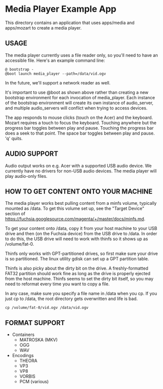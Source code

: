 # Media Player Example App

This directory contains an application that uses apps/media and apps/mozart to
create a media player.

## USAGE

The media player currently uses a file reader only, so you'll need to have an
accessible file. Here's an example command line:

    @ bootstrap -
    @boot launch media_player --path=/data/vid.ogv

In the future, we'll support a network reader as well.

It's important to use @boot as shown above rather than creating a new
bootstrap environment for each invocation of media_player. Each instance of
the bootstrap environment will create its own instance of audio_server, and
multiple audio_servers will conflict when trying to access devices.

The app responds to mouse clicks (touch on the Acer) and the keyboard. Mozart
requires a touch to focus the keyboard. Touching anywhere but the progress bar
toggles between play and pause. Touching the progress bar does a seek to that
point. The space bar toggles between play and pause. 'q' quits.

## AUDIO SUPPORT

Audio output works on e.g. Acer with a supported USB audio device. We currently
have no drivers for non-USB audio devices. The media player will play audio-only
files.

## HOW TO GET CONTENT ONTO YOUR MACHINE

The media player works best pulling content from a minfs volume, typically
mounted as /data. To get this volume set up, see the "Target Device" section
of https://fuchsia.googlesource.com/magenta/+/master/docs/minfs.md.

To get your content onto /data, copy it from your host machine to your USB
drive and then (on the Fuchsia device) from the USB drive to /data. In order
to do this, the USB drive will need to work with thinfs so it shows up as
/volume/fat-0.

Thinfs only works with GPT-partitioned drives, so first make sure your drive
is so partitioned. The linux utility gdisk can set up a GPT partition table.

Thinfs is also picky about the dirty bit on the drive. A freshly-formatted
FAT32 partition should work fine as long as the drive is properly ejected from
the host machine. Thinfs seems to set the dirty bit itself, so you may need to
reformat every time you want to copy a file.

In any case, make sure you specify a file name in /data when you cp. If you
just cp to /data, the root directory gets overwritten and life is bad.

    cp /volume/fat-0/vid.ogv /data/vid.ogv

## FORMAT SUPPORT

* Containers
  * MATROSKA (MKV)
  * OGG
  * WAV
* Encodings
  * THEORA
  * VP3
  * VP8
  * VORBIS
  * PCM (various)
